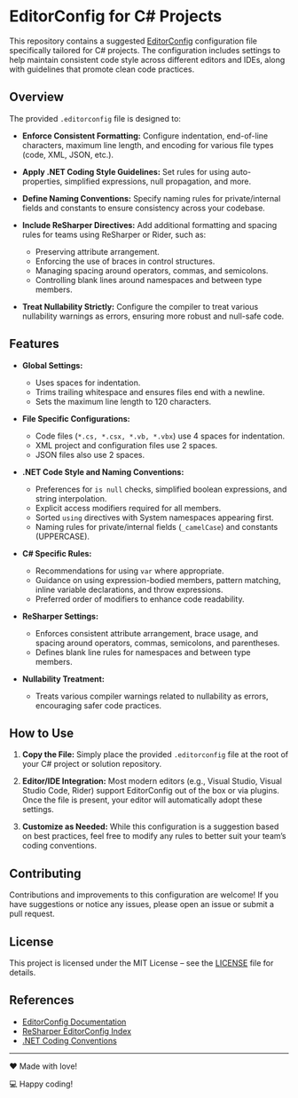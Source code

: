 # EditorConfig for C# Projects

This repository contains a suggested [EditorConfig](https://editorconfig.org/) configuration file specifically tailored for C# projects. The configuration includes settings to help maintain consistent code style across different editors and IDEs, along with guidelines that promote clean code practices.

## Overview

The provided `.editorconfig` file is designed to:

- **Enforce Consistent Formatting:**
  Configure indentation, end-of-line characters, maximum line length, and encoding for various file types (code, XML, JSON, etc.).

- **Apply .NET Coding Style Guidelines:**
  Set rules for using auto-properties, simplified expressions, null propagation, and more.

- **Define Naming Conventions:**
  Specify naming rules for private/internal fields and constants to ensure consistency across your codebase.

- **Include ReSharper Directives:**
  Add additional formatting and spacing rules for teams using ReSharper or Rider, such as:
  - Preserving attribute arrangement.
  - Enforcing the use of braces in control structures.
  - Managing spacing around operators, commas, and semicolons.
  - Controlling blank lines around namespaces and between type members.

- **Treat Nullability Strictly:**
  Configure the compiler to treat various nullability warnings as errors, ensuring more robust and null-safe code.

## Features

- **Global Settings:**
  - Uses spaces for indentation.
  - Trims trailing whitespace and ensures files end with a newline.
  - Sets the maximum line length to 120 characters.

- **File Specific Configurations:**
  - Code files (`*.cs, *.csx, *.vb, *.vbx`) use 4 spaces for indentation.
  - XML project and configuration files use 2 spaces.
  - JSON files also use 2 spaces.

- **.NET Code Style and Naming Conventions:**
  - Preferences for `is null` checks, simplified boolean expressions, and string interpolation.
  - Explicit access modifiers required for all members.
  - Sorted `using` directives with System namespaces appearing first.
  - Naming rules for private/internal fields (`_camelCase`) and constants (UPPERCASE).

- **C# Specific Rules:**
  - Recommendations for using `var` where appropriate.
  - Guidance on using expression-bodied members, pattern matching, inline variable declarations, and throw expressions.
  - Preferred order of modifiers to enhance code readability.

- **ReSharper Settings:**
  - Enforces consistent attribute arrangement, brace usage, and spacing around operators, commas, semicolons, and parentheses.
  - Defines blank line rules for namespaces and between type members.

- **Nullability Treatment:**
  - Treats various compiler warnings related to nullability as errors, encouraging safer code practices.

## How to Use

1. **Copy the File:**
   Simply place the provided `.editorconfig` file at the root of your C# project or solution repository.

2. **Editor/IDE Integration:**
   Most modern editors (e.g., Visual Studio, Visual Studio Code, Rider) support EditorConfig out of the box or via plugins. Once the file is present, your editor will automatically adopt these settings.

3. **Customize as Needed:**
   While this configuration is a suggestion based on best practices, feel free to modify any rules to better suit your team’s coding conventions.

## Contributing

Contributions and improvements to this configuration are welcome! If you have suggestions or notice any issues, please open an issue or submit a pull request.

## License

This project is licensed under the MIT License – see the [LICENSE](LICENSE) file for details.

## References

- [EditorConfig Documentation](https://editorconfig.org/)
- [ReSharper EditorConfig Index](https://www.jetbrains.com/help/resharper/EditorConfig_Index.html)
- [.NET Coding Conventions](https://docs.microsoft.com/en-us/dotnet/csharp/fundamentals/coding-style/coding-conventions)

---
❤️ Made with love!

💻 Happy coding!
